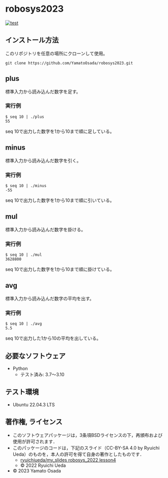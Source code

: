 # robosys2023
[![test](https://github.com/YamatoOsada/robosys2023/actions/workflows/test.yml/badge.svg)](https://github.com/YamatoOsada/robosys2023/actions/workflows/test.yml)

## インストール方法 
このリポジトリを任意の場所にクローンして使用。
```
git clone https://github.com/YamatoOsada/robosys2023.git
```

## plus
標準入力から読み込んだ数字を足す。
### 実行例
```
$ seq 10 | ./plus
55
```
seq 10で出力した数字を1から10まで順に足している。

## minus
標準入力から読み込んだ数字を引く。
### 実行例
```
$ seq 10 | ./minus
-55
```
seq 10で出力した数字を1から10まで順に引いている。

## mul
標準入力から読み込んだ数字を掛ける。
### 実行例
```
$ seq 10 | ./mul
3628800
```
seq 10で出力した数字を1から10まで順に掛けている。

## avg
標準入力から読み込んだ数字の平均を出す。
### 実行例
```
$ seq 10 | ./avg
5.5
```
seq 10で出力した1から10の平均を出している。 

## 必要なソフトウェア
* Python
  * テスト済み: 3.7〜3.10

## テスト環境
* Ubuntu 22.04.3 LTS

## 著作権, ライセンス
* このソフトウェアパッケージは，3条項BSDライセンスの下，再頒布および使用が許可されます．
* このパッケージのコードは，下記のスライド（CC-BY-SA 4.0 by Ryuichi Ueda）のものを，本人の許可を得て自身の著作としたものです．
     * [ryuichiueda/my_slides robosys_2022 lesson4](https://github.com/ryuichiueda/my_slides/blob/master/robosys_2022/lesson4.md)
     * © 2022 Ryuichi Ueda
* © 2023 Yamato Osada
